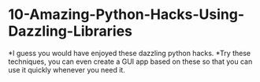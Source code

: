 # 10-Amazing-Python-Hacks-Using-Dazzling-Libraries
*I guess you would have enjoyed these dazzling python hacks. 
*Try these techniques, you can even create a GUI app based on these so that you can use it quickly whenever you need it.
